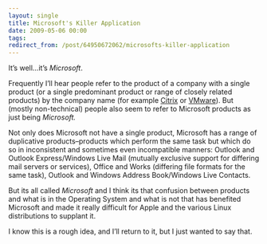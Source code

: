 ```yaml
---
layout: single
title: Microsoft's Killer Application
date: 2009-05-06 00:00
tags:
redirect_from: /post/64950672062/microsofts-killer-application
---
```

It&rsquo;s well&hellip;it&rsquo;s _Microsoft_.

Frequently I&rsquo;ll hear people refer to the product of a company with a single product (or a single predominant product or range of closely related products) by the company name (for example [Citrix](http://www.citrix.com/) or [VMware](http://www.vmware.com/)). But (mostly non-technical) people also seem to refer to Microsoft products as just being _Microsoft._

Not only does Microsoft not have a single product, Microsoft has a range of duplicative products&ndash;products which perform the same task but which do so in inconsistent and sometimes even incompatible manners: Outlook and Outlook Express/Windows Live Mail (mutually exclusive support for differing mail servers or services), Office and Works (differing file formats for the same task), Outlook and Windows Address Book/Windows Live Contacts.

But its all called _Microsoft_ and I think its that confusion between products and what is in the Operating System and what is not that has benefited Microsoft and made it really difficult for Apple and the various Linux distributions to supplant it.

I know this is a rough idea, and I&rsquo;ll return to it, but I just wanted to say that.
